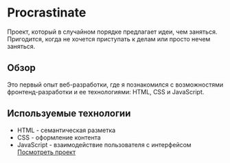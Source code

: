 # Procrastinate
Проект, который в случайном порядке предлагает идеи, чем заняться. Пригодится, когда не хочется приступать к делам или просто нечем заняться. 
## Обзор
Это первый опыт веб-разработки, где я познакомился с возможностями фронтенд-разработки и ее технологиями: HTML, CSS и JavaScript.
## Используемые технологии
* HTML - семантическая разметка
* CSS - оформление контента
* JavaScript - взаимодействие пользователя с интерфейсом
[Посмотреть проект](https://kohanniy.github.io/jokefordade/)
